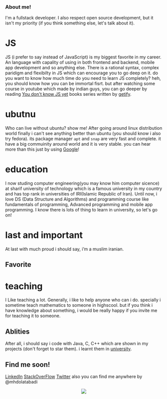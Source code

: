 ### About me!
I'm a fullstack developer. I also respect open source development, but it isn't my priority (if you think something else, let's talk about it).

# JS
JS (i prefer to say instead of JavaScript) is my biggest favorite in my career. An language with capality of using in both frontend and backend, mobile app development and so anything else. There is a rational syntax, complex paridigm and flexibilty in JS which can encourage you to go deep on it. do you want to know how much time do you need to learn JS completely? heh, you should know how you can be immortal fisrt. but after watching some course in youtube which made by indian guys, you can go deeper by reading [You don't know JS yet](https://github.com/getify/You-Dont-Know-JS) books series written by [getify](https://github.com/getify).

# ubutnu
Who can live without ubuntu? show me!
After going around linux distribution world finally i can't see anything better than ubuntu (you should know i also try fedora). its package manager `apt` and `snap` are very fast and complete. it have a big commuinity around world and it is very stable. you can hear more than this just by using [Google](https://www.google.com)!

# education
I now studing computer engineering(you may know him computer sicence) at sharif university of technology which is a famous university in my country and has top rank in universities of IRI(Islamic Republic of Iran). Until now, i love DS (Data Structure and Algorithms) and programming course like fundamentals of programming, Advanced programming and mobile app programming. I know there is lots of thing to learn in university, so let's go on!

# last and important
At last with much proud i should say, i’m a muslim iranian.

## Favorite
# teaching
I Like teaching a lot. Generally, i like to help anyone who can i do. specially i sometime teach mathematics to someone in highscool. but if you think i have knowledge about something, i would be really happy if you invite me for teaching it to someone.

## Ablities
After all, i should say i code with Java, C, C++ which are shown in my projects (don't forget to star them). i learnt them in [university](https://www.sharif.ir).


## Find me soon!
[LinkedIn](https://www.linkedin.com/in/mohammadhossein-dolatabadi-a5b5701a6/)
[StackOverFlow](https://stackoverflow.com/users/12337783/mohammad-hossein-dolatabadi-al)
[Twitter](https://twitter.com/mhdolatabadi)
also you can find me anywhere by @mhdolatabadi

<p align="center">
 <a href="#" alt="Mohammad Dolatabadi's github stats">
  <img src="https://github-readme-stats.vercel.app/api?username=mhdolatabadi&theme=tokyonight&show_icons=true" />
 </a>
</p>
